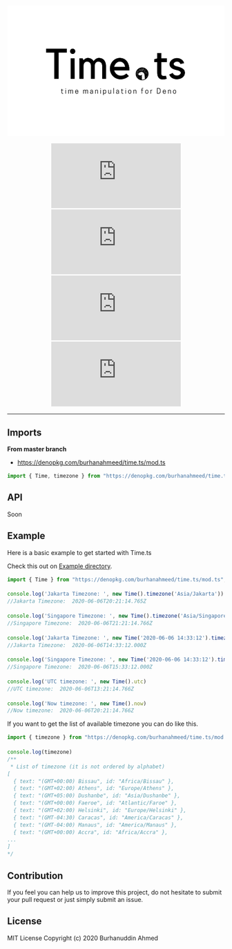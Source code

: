 <!-- markdownlint-disable MD033 MD036 MD041 -->

<div align='center'>

![time.ts](https://raw.githubusercontent.com/burhanahmeed/time.ts/master/header.png)

![release](https://badgen.net/github/release/burhanahmeed/time.ts)
![tags](https://badgen.net/github/tags/burhanahmeed/time.ts)
![stars](https://badgen.net/github/stars/burhanahmeed/time.ts)
![license](https://badgen.net/github/license/burhanahmeed/time.ts)

</div>

---


## Imports

**From master branch**

- <https://denopkg.com/burhanahmeed/time.ts/mod.ts>

```typescript
import { Time, timezone } from "https://denopkg.com/burhanahmeed/time.ts/mod.ts";
```

## API

Soon

## Example
Here is a basic example to get started with Time.ts

Check this out on [Example directory](https://github.com/burhanahmeed/time.ts/tree/master/example).
```typescript
import { Time } from "https://denopkg.com/burhanahmeed/time.ts/mod.ts";

console.log('Jakarta Timezone: ', new Time().timezone('Asia/Jakarta'))
//Jakarta Timezone:  2020-06-06T20:21:14.765Z

console.log('Singapore Timezone: ', new Time().timezone('Asia/Singapore'))
//Singapore Timezone:  2020-06-06T21:21:14.766Z

console.log('Jakarta Timezone: ', new Time('2020-06-06 14:33:12').timezone('Asia/Jakarta'))
//Jakarta Timezone:  2020-06-06T14:33:12.000Z

console.log('Singapore Timezone: ', new Time('2020-06-06 14:33:12').timezone('Asia/Singapore'))
//Singapore Timezone:  2020-06-06T15:33:12.000Z

console.log('UTC timezone: ', new Time().utc)
//UTC timezone:  2020-06-06T13:21:14.766Z

console.log('Now timezone: ', new Time().now)
//Now timezone:  2020-06-06T20:21:14.766Z

```
If you want to get the list of available timezone you can do like this.
```typescript
import { timezone } from "https://denopkg.com/burhanahmeed/time.ts/mod.ts";

console.log(timezone)
/**
 * List of timezone (it is not ordered by alphabet)
[
  { text: "(GMT+00:00) Bissau", id: "Africa/Bissau" },
  { text: "(GMT+02:00) Athens", id: "Europe/Athens" },
  { text: "(GMT+05:00) Dushanbe", id: "Asia/Dushanbe" },
  { text: "(GMT+00:00) Faeroe", id: "Atlantic/Faroe" },
  { text: "(GMT+02:00) Helsinki", id: "Europe/Helsinki" },
  { text: "(GMT-04:30) Caracas", id: "America/Caracas" },
  { text: "(GMT-04:00) Manaus", id: "America/Manaus" },
  { text: "(GMT+00:00) Accra", id: "Africa/Accra" },
...
]
*/


```

## Contribution

If you feel you can help us to improve this project, do not hesitate to submit your pull request or just simply submit an issue.

## License

MIT License Copyright (c) 2020 Burhanuddin Ahmed